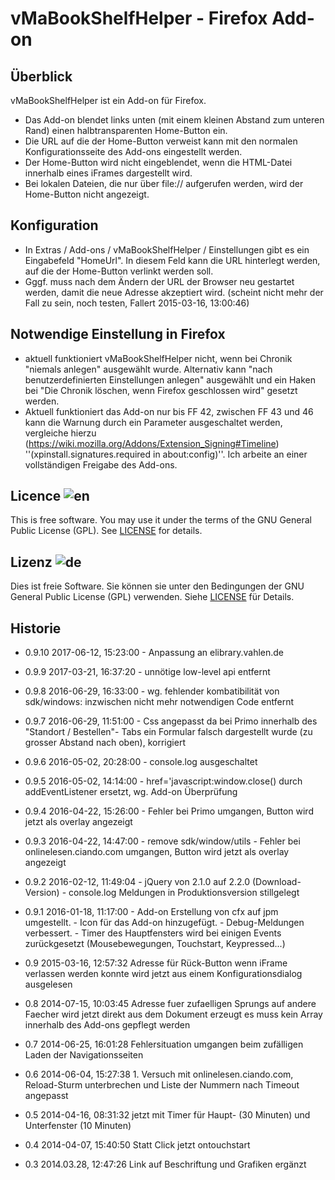 # vMaBookShelfHelper - Firefox Add-on

## Überblick

vMaBookShelfHelper ist ein Add-on für Firefox.

- Das Add-on blendet links unten (mit einem kleinen Abstand zum unteren Rand)
  einen halbtransparenten Home-Button ein.
- Die URL auf die der Home-Button verweist kann mit den normalen
  Konfigurationsseite des Add-ons eingestellt werden.
- Der Home-Button wird nicht eingeblendet, wenn die HTML-Datei innerhalb
  eines iFrames dargestellt wird.
- Bei lokalen Dateien, die nur über file:// aufgerufen werden, wird der
  Home-Button nicht angezeigt.

## Konfiguration

- In Extras / Add-ons / vMaBookShelfHelper / Einstellungen gibt es ein
  Eingabefeld "HomeUrl". In diesem Feld kann die URL hinterlegt werden,
  auf die der Home-Button verlinkt werden soll.
- Gggf. muss nach dem Ändern der URL der Browser neu gestartet werden,
  damit die neue Adresse akzeptiert wird. (scheint nicht mehr der Fall zu sein, noch testen, Fallert 2015-03-16, 13:00:46)

## Notwendige Einstellung in Firefox

- aktuell funktioniert vMaBookShelfHelper nicht, wenn bei Chronik
  "niemals anlegen" ausgewählt wurde. Alternativ kann "nach
  benutzerdefinierten Einstellungen anlegen" ausgewählt und ein Haken bei
  "Die Chronik löschen, wenn Firefox geschlossen wird" gesetzt werden.
- Aktuell funktioniert das Add-on nur bis FF 42, zwischen FF 43 und 46 kann die Warnung durch ein Parameter ausgeschaltet werden, vergleiche hierzu (https://wiki.mozilla.org/Addons/Extension_Signing#Timeline) ''(xpinstall.signatures.required in about:config)''. Ich arbeite an einer vollständigen Freigabe des Add-ons.

## Licence  ![en](http://bib.uni-mannheim.de/fileadmin/scripts/flag_en.jpeg)

This is free software. You may use it under the terms of the
GNU General Public License (GPL). See [LICENSE](LICENSE) for details.

## Lizenz  ![de](http://bib.uni-mannheim.de/fileadmin/scripts/flag_de.jpeg)

Dies ist freie Software. Sie können sie unter den Bedingungen der
GNU General Public License (GPL) verwenden. Siehe [LICENSE](LICENSE) für Details.

## Historie
* 0.9.10 2017-06-12, 15:23:00
                           - Anpassung an elibrary.vahlen.de

* 0.9.9 2017-03-21, 16:37:20
                           - unnötige low-level api entfernt

* 0.9.8 2016-06-29, 16:33:00
                           - wg. fehlender kombatibilität von sdk/windows: inzwischen
                             nicht mehr notwendigen Code entfernt
* 0.9.7 2016-06-29, 11:51:00
                           - Css angepasst da bei Primo innerhalb des "Standort / Bestellen"-
                             Tabs ein Formular falsch dargestellt wurde (zu grosser Abstand
                             nach oben), korrigiert
* 0.9.6 2016-05-02, 20:28:00
                           - console.log ausgeschaltet
* 0.9.5 2016-05-02, 14:14:00
                           - href='javascript:window.close() durch addEventListener
                             ersetzt, wg. Add-on Überprüfung
* 0.9.4 2016-04-22, 15:26:00
                           - Fehler bei Primo umgangen, Button wird jetzt als overlay angezeigt
* 0.9.3 2016-04-22, 14:47:00
                           - remove sdk/window/utils
                           - Fehler bei onlinelesen.ciando.com umgangen, Button wird jetzt als overlay angezeigt
* 0.9.2 2016-02-12, 11:49:04
                           - jQuery von 2.1.0 auf 2.2.0 (Download-Version)
                           - console.log Meldungen in Produktionsversion stillgelegt
* 0.9.1 2016-01-18, 11:17:00
                           - Add-on Erstellung von cfx auf jpm umgestellt.
                           - Icon für das Add-on hinzugefügt.
                           - Debug-Meldungen verbessert.
                           - Timer des Hauptfensters wird bei einigen Events
                             zurückgesetzt (Mousebewegungen, Touchstart, Keypressed...)
* 0.9 2015-03-16, 12:57:32 Adresse für Rück-Button wenn iFrame verlassen werden konnte
                            wird jetzt aus einem Konfigurationsdialog ausgelesen
* 0.8 2014-07-15, 10:03:45 Adresse fuer zufaelligen Sprungs auf andere Faecher
                            wird jetzt direkt aus dem Dokument erzeugt
                            es muss kein Array innerhalb des Add-ons gepflegt
                            werden
* 0.7 2014-06-25, 16:01:28 Fehlersituation umgangen beim zufälligen Laden der
                            Navigationsseiten
* 0.6 2014-06-04, 15:27:38 1. Versuch mit onlinelesen.ciando.com, Reload-Sturm
                            unterbrechen und Liste der Nummern nach Timeout
                            angepasst
* 0.5 2014-04-16, 08:31:32 jetzt mit Timer für Haupt- (30 Minuten) und
                            Unterfenster (10 Minuten)
* 0.4 2014-04-07, 15:40:50 Statt Click jetzt ontouchstart
* 0.3 2014.03.28, 12:47:26 Link auf Beschriftung und Grafiken ergänzt
